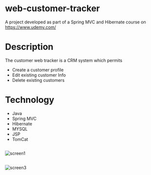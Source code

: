 # web-customer-tracker

A project developed as part of a Spring MVC and Hibernate course on https://www.udemy.com/

# Description

The customer web tracker is a CRM system which permits

* Create a customer profile
* Edit existing customer Info
* Delete existing customers

# Technology

* Java
* Spring MVC
* Hibernate
* MYSQL
* JSP
* TomCat

##
![screen1](https://user-images.githubusercontent.com/28673665/81871491-6a8cbd80-9567-11ea-9359-40b933ca8cfa.png)
##
![screen3](https://user-images.githubusercontent.com/28673665/81872383-28fd1200-9569-11ea-890e-8cbeb03aff3d.png)
